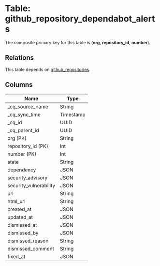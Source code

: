 # Table: github_repository_dependabot_alerts

The composite primary key for this table is (**org**, **repository_id**, **number**).

## Relations

This table depends on [github_repositories](github_repositories.md).

## Columns

| Name          | Type          |
| ------------- | ------------- |
|_cq_source_name|String|
|_cq_sync_time|Timestamp|
|_cq_id|UUID|
|_cq_parent_id|UUID|
|org (PK)|String|
|repository_id (PK)|Int|
|number (PK)|Int|
|state|String|
|dependency|JSON|
|security_advisory|JSON|
|security_vulnerability|JSON|
|url|String|
|html_url|String|
|created_at|JSON|
|updated_at|JSON|
|dismissed_at|JSON|
|dismissed_by|JSON|
|dismissed_reason|String|
|dismissed_comment|String|
|fixed_at|JSON|